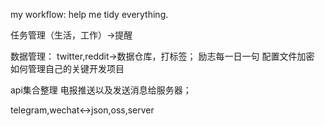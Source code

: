 <!--
 * @Author: Hector Jing
 * @Date: 2022-07-09 00:24:12
 * @LastEditTime: 2022-07-10 23:23:37
 * @Description:
-->
my workflow:
help me tidy everything.

任务管理（生活，工作）->提醒

数据管理：
twitter,reddit->数据仓库，打标签；
励志每一日一句
配置文件加密
如何管理自己的关键开发项目

api集合整理
电报推送以及发送消息给服务器；


telegram,wechat<->json,oss,server
